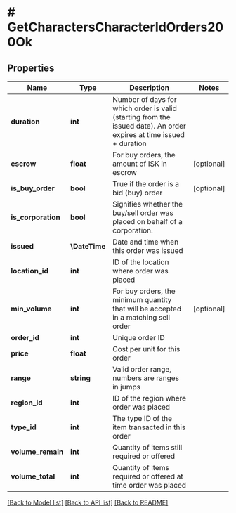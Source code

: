 # # GetCharactersCharacterIdOrders200Ok

## Properties

Name | Type | Description | Notes
------------ | ------------- | ------------- | -------------
**duration** | **int** | Number of days for which order is valid (starting from the issued date). An order expires at time issued + duration |
**escrow** | **float** | For buy orders, the amount of ISK in escrow | [optional]
**is_buy_order** | **bool** | True if the order is a bid (buy) order | [optional]
**is_corporation** | **bool** | Signifies whether the buy/sell order was placed on behalf of a corporation. |
**issued** | **\DateTime** | Date and time when this order was issued |
**location_id** | **int** | ID of the location where order was placed |
**min_volume** | **int** | For buy orders, the minimum quantity that will be accepted in a matching sell order | [optional]
**order_id** | **int** | Unique order ID |
**price** | **float** | Cost per unit for this order |
**range** | **string** | Valid order range, numbers are ranges in jumps |
**region_id** | **int** | ID of the region where order was placed |
**type_id** | **int** | The type ID of the item transacted in this order |
**volume_remain** | **int** | Quantity of items still required or offered |
**volume_total** | **int** | Quantity of items required or offered at time order was placed |

[[Back to Model list]](../../README.md#models) [[Back to API list]](../../README.md#endpoints) [[Back to README]](../../README.md)
